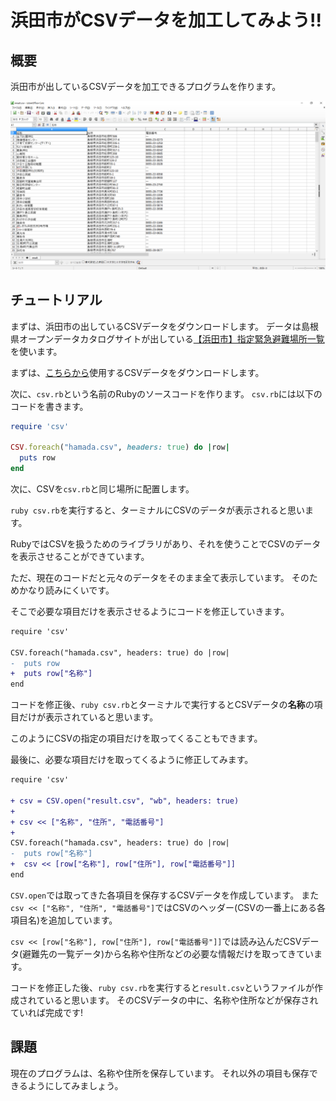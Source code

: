 # 浜田市がCSVデータを加工してみよう!!

## 概要

浜田市が出しているCSVデータを加工できるプログラムを作ります。

![csv image](./csv.png)

## チュートリアル

まずは、浜田市の出しているCSVデータをダウンロードします。
データは島根県オープンデータカタログサイトが出している[【浜田市】指定緊急避難場所一覧](https://shimane-opendata.jp/db/dataset/hamadaevacuationspace2020)を使います。

まずは、[こちらから](./hamada.csv)使用するCSVデータをダウンロードします。


次に、`csv.rb`という名前のRubyのソースコードを作ります。
`csv.rb`には以下のコードを書きます。

```ruby
require 'csv'

CSV.foreach("hamada.csv", headers: true) do |row|
  puts row
end
```

次に、CSVを`csv.rb`と同じ場所に配置します。

`ruby csv.rb`を実行すると、ターミナルにCSVのデータが表示されると思います。

RubyではCSVを扱うためのライブラリがあり、それを使うことでCSVのデータを表示させることができています。

ただ、現在のコードだと元々のデータをそのまま全て表示しています。
そのためかなり読みにくいです。

そこで必要な項目だけを表示させるようにコードを修正していきます。

```diff
require 'csv'

CSV.foreach("hamada.csv", headers: true) do |row|
-  puts row
+  puts row["名称"]
end
```

コードを修正後、`ruby csv.rb`とターミナルで実行するとCSVデータの**名称**の項目だけが表示されていると思います。

このようにCSVの指定の項目だけを取ってくることもできます。

最後に、必要な項目だけを取ってくるように修正してみます。

```diff
require 'csv'

+ csv = CSV.open("result.csv", "wb", headers: true)
+ 
+ csv << ["名称", "住所", "電話番号"]
+
CSV.foreach("hamada.csv", headers: true) do |row|
-  puts row["名称"]
+  csv << [row["名称"], row["住所"], row["電話番号"]]
end
```

`CSV.open`では取ってきた各項目を保存するCSVデータを作成しています。
また`csv << ["名称", "住所", "電話番号"]`ではCSVのヘッダー(CSVの一番上にある各項目名)を追加しています。

`csv << [row["名称"], row["住所"], row["電話番号"]]`では読み込んだCSVデータ(避難先の一覧データ)から名称や住所などの必要な情報だけを取ってきています。

コードを修正した後、`ruby csv.rb`を実行すると`result.csv`というファイルが作成されていると思います。
そのCSVデータの中に、名称や住所などが保存されていれば完成です!

## 課題

現在のプログラムは、名称や住所を保存しています。
それ以外の項目も保存できるようにしてみましょう。